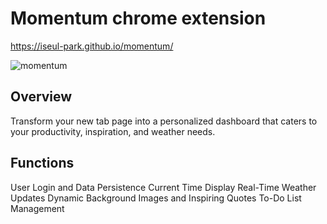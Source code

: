 # Momentum chrome extension 

https://iseul-park.github.io/momentum/

![momentum](https://github.com/Iseul-park/momentum/assets/115364398/e5de17cb-3132-4a2d-83a2-b6979cece106)

## Overview
Transform your new tab page into a personalized dashboard that caters to your productivity, inspiration, and weather needs. 

## Functions
User Login and Data Persistence
Current Time Display
Real-Time Weather Updates
Dynamic Background Images and Inspiring Quotes
To-Do List Management
